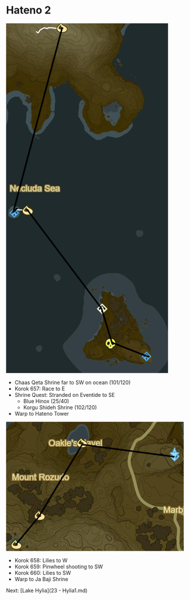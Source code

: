 # Hateno 2

![Hateno9](images/Hateno9.PNG)

* Chaas Qeta Shrine far to SW on ocean (101/120)
* Korok 657: Race to E
* Shrine Quest: Stranded on Eventide to SE
  * Blue Hinox (25/40)
  * Korgu Shideh Shrine (102/120)
* Warp to Hateno Tower

![Hateno10](images/Hateno10.PNG)

* Korok 658: Lilies to W
* Korok 659: Pinwheel shooting to SW
* Korok 660: Lilies to SW
* Warp to Ja Baji Shrine

Next: [Lake Hylia](23 - Hylia1.md)
